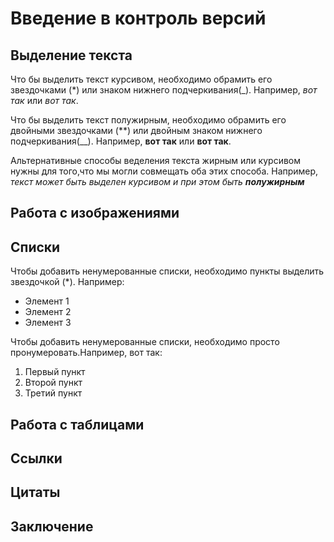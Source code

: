 # Введение в контроль версий

## Выделение текста

Что бы выделить текст курсивом, необходимо обрамить его звездочками (*) или знаком нижнего подчеркивания(_). Например, *вот так* или _вот так_.

Что бы выделить текст полужирным, необходимо обрамить его двойными звездочками (**) или двойным знаком нижнего подчеркивания(__). Например, **вот так** или __вот так__.

Альтернативные способы веделения текста жирным или курсивом нужны для того,что мы могли совмещать оба этих способа. Например, _текст может быть выделен курсивом и при этом быть **полужирным**_
## Работа с изображениями

## Списки

Чтобы добавить ненумерованные списки, необходимо пункты выделить звездочкой (*). 
Например:
* Элемент 1
* Элемент 2
* Элемент 3

Чтобы добавить ненумерованные списки, необходимо просто пронумеровать.Например, вот так:
1. Первый пункт
2. Второй пункт
3. Третий пункт

## Работа с таблицами

## Ссылки

## Цитаты

## Заключение